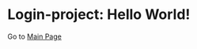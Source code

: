 # Login-project: Hello World!
Go to [Main Page](https://devdking.github.io/login-project/index.html)
